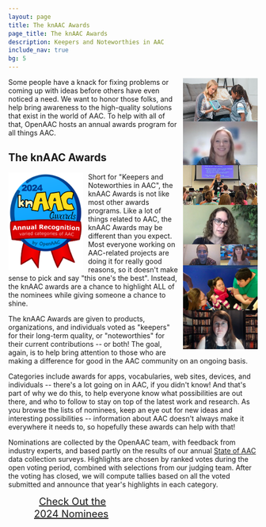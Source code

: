 ```yaml
---
layout: page
title: The knAAC Awards
page_title: The knAAC Awards
description: Keepers and Noteworthies in AAC
include_nav: true
bg: 5
---
```

<style>
  img.tease {
    width: 80px;
    height: 80px;
    object-fit: contain;
    border-radius: 10px;
  }
</style>
<img src='/images/people-shots.png' class='preview' style='max-width: 30%; width: 250px; float: right; margin-left: 10px; margin-bottom: 5px;'/>
<p>
  Some people have a knack for fixing problems or
  coming up with ideas before others have even noticed
  a need. We want to honor those folks, and help bring
  awareness to the high-quality solutions that exist
  in the world of AAC. To help with all of that, OpenAAC
  hosts an annual awards program for all things AAC.
</p>
<h2>The knAAC Awards</h2>
<img src='/images/2024/knaac/knaac-awards.png' class='preview' style='width: 200px; max-width: 30%; float: left; margin-right: 10px; margin-bottom: 5px;'/>
<p>
  Short for "Keepers and Noteworthies in AAC", the knAAC Awards
  is not like most other awards programs. Like a lot of things 
  related to AAC, the knAAC Awards may be different than you
  expect. Most everyone working on AAC-related projects are
  doing it for really good reasons, so it doesn't make sense to
  pick and say "this one's the best". Instead, the knAAC awards
  are a chance to highlight ALL of the nominees while giving
  someone a chance to shine.
</p>
<p>
  The knAAC Awards are given to products, 
  organizations, and individuals voted as "keepers" for their
  long-term quality, or "noteworthies" for their current
  contributions -- or both! The goal, again, is to help bring
  attention to those who are making a difference for good
  in the AAC community on an ongoing basis.
</p>
<p>
  Categories include awards for apps, vocabularies,
  web sites, devices, and individuals -- there's a lot going on
  in AAC, if you didn't know! And that's part of why we do
  this, to help everyone know what possibilities are out there,
  and who to follow to stay on top of the latest work and
  research. As you browse the lists of nominees, keep an eye
  out for new ideas and interesting possibilities -- 
  information about AAC doesn't always make it everywhere it
  needs to, so hopefully these awards can help with that!
  
</p>
<p>
  Nominations are collected by the OpenAAC team, with feedback
  from industry experts, and based partly on the results of our
  annual <a href="/2024/02/13/state-of-aac-2024">State of AAC</a> 
  data collection surveys.
  Highlights are chosen by ranked votes during the open voting
  period, combined with selections from our judging team. 
  After the voting has closed, we will compute tallies
  based on all the voted submitted and announce that year's 
  highlights in each category.
</p>
<div style='width: 400px; margin: 0 auto; max-width: 100%;'>
  <a href="/knaac-awards/2024" class="button fit special" style='font-size: 20px; height: 90px; line-height: 25px; padding: 20px 10px;'>Check Out the<br/>2024 Nominees</a>
</div>

<div style='width: 400px; margin: 0 auto; max-width: 100%; display: none;'>
  <a href="2024" class="button fit special" style='font-size: 20px; height: 90px; line-height: 25px; padding: 20px 10px;'>On to the 2024<br/>knAAC Awards!</a>
</div>
<div style='clear: both;'></div>
